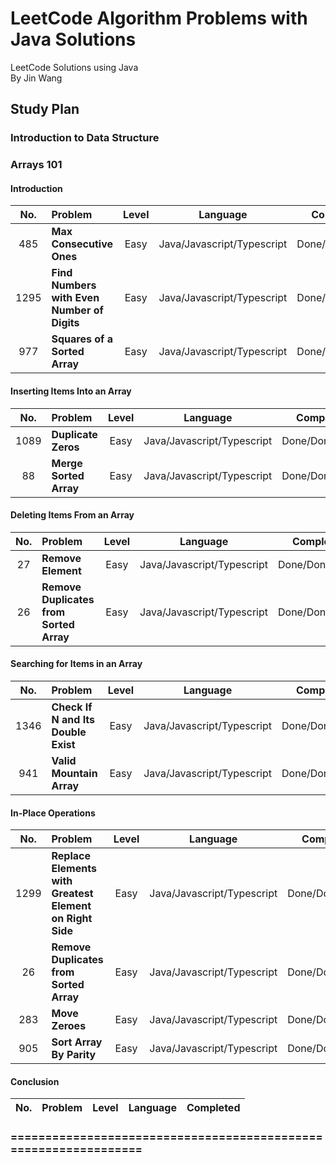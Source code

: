 # LeetCode Algorithm Problems with Java Solutions

LeetCode Solutions using Java<br/>
By Jin Wang

## Study Plan

### Introduction to Data Structure

### Arrays 101

#### Introduction

| No. | Problem       | Level  | Language  | Completed|
|:-------:|:--------------|:------:|:---------:|:-------------:|
|485|**Max Consecutive Ones**|Easy|Java/Javascript/Typescript|Done/Done/Done|
|1295|**Find Numbers with Even Number of Digits**|Easy|Java/Javascript/Typescript|Done/Done/Done|
|977|**Squares of a Sorted Array**|Easy|Java/Javascript/Typescript|Done/Done/Done|


#### Inserting Items Into an Array

| No. | Problem       | Level  | Language  | Completed|
|:-------:|:--------------|:------:|:---------:|:-------------:|
|1089|**Duplicate Zeros**|Easy|Java/Javascript/Typescript|Done/Done/Done|
|88|**Merge Sorted Array**|Easy|Java/Javascript/Typescript|Done/Done/Done|


#### Deleting Items From an Array

| No. | Problem       | Level  | Language  | Completed|
|:-------:|:--------------|:------:|:---------:|:-------------:|
|27|**Remove Element**|Easy|Java/Javascript/Typescript|Done/Done/Done|
|26|**Remove Duplicates from Sorted Array**|Easy|Java/Javascript/Typescript|Done/Done/Done|


#### Searching for Items in an Array

| No. | Problem       | Level  | Language  | Completed|
|:-------:|:--------------|:------:|:---------:|:-------------:|
|1346|**Check If N and Its Double Exist**|Easy|Java/Javascript/Typescript|Done/Done/Done|
|941|**Valid Mountain Array**|Easy|Java/Javascript/Typescript|Done/Done/Done|


#### In-Place Operations

| No. | Problem       | Level  | Language  | Completed|
|:-------:|:--------------|:------:|:---------:|:-------------:|
|1299|**Replace Elements with Greatest Element on Right Side**|Easy|Java/Javascript/Typescript|Done/Done/Done|
|26|**Remove Duplicates from Sorted Array**|Easy|Java/Javascript/Typescript|Done/Done/Done|
|283|**Move Zeroes**|Easy|Java/Javascript/Typescript|Done/Done/Done|
|905|**Sort Array By Parity**|Easy|Java/Javascript/Typescript|Done/Done/Done|


#### Conclusion

| No. | Problem       | Level  | Language  | Completed|
|:-------:|:--------------|:------:|:---------:|:-------------:|



### ================================================================



